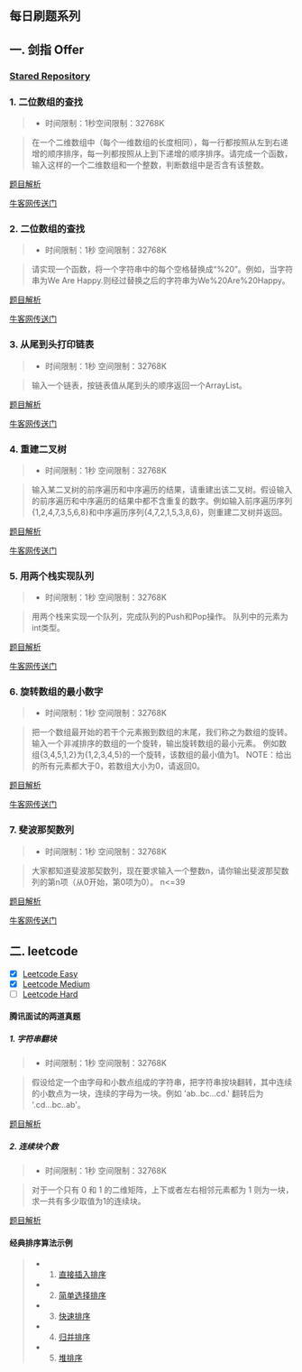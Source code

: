 ## 每日刷题系列

## 一. 剑指 Offer

### [Stared Repository](https://github.com/gatieme/CodingInterviews)

### 1. 二位数组的查找
>* 时间限制：1秒空间限制：32768K

> 在一个二维数组中（每个一维数组的长度相同），每一行都按照从左到右递增的顺序排序，每一列都按照从上到下递增的顺序排序。请完成一个函数，输入这样的一个二维数组和一个整数，判断数组中是否含有该整数。

[题目解析](https://github.com/newcaoguo/AlgorithmEmmiter/blob/master/TwoDemensionSearch.java)

[牛客网传送门](https://www.nowcoder.com/practice/abc3fe2ce8e146608e868a70efebf62e?tpId=13&tqId=11154&tPage=1&rp=1&ru=%2Fta%2Fcoding-interviews&qru=%2Fta%2Fcoding-interviews%2Fquestion-ranking)

### 2. 二位数组的查找
>* 时间限制：1秒 空间限制：32768K

> 请实现一个函数，将一个字符串中的每个空格替换成“%20”。例如，当字符串为We Are Happy.则经过替换之后的字符串为We%20Are%20Happy。

[题目解析](https://github.com/newcaoguo/AlgorithmEmmiter/blob/master/SwapWhiteSpace.java)

[牛客网传送门](https://www.nowcoder.com/practice/4060ac7e3e404ad1a894ef3e17650423?tpId=13&tqId=11155&tPage=1&rp=1&ru=/ta/coding-interviews&qru=/ta/coding-interviews/question-ranking)


### 3. 从尾到头打印链表
>* 时间限制：1秒 空间限制：32768K

> 输入一个链表，按链表值从尾到头的顺序返回一个ArrayList。

[题目解析](https://github.com/newcaoguo/AlgorithmEmmiter/blob/master/ReverseLinkedListToArrayList.java)

[牛客网传送门](https://www.nowcoder.com/practice/d0267f7f55b3412ba93bd35cfa8e8035?tpId=13&tqId=11156&rp=1&ru=/ta/coding-interviews&qru=/ta/coding-interviews/question-ranking)

### 4. 重建二叉树
>* 时间限制：1秒 空间限制：32768K

> 输入某二叉树的前序遍历和中序遍历的结果，请重建出该二叉树。假设输入的前序遍历和中序遍历的结果中都不含重复的数字。例如输入前序遍历序列{1,2,4,7,3,5,6,8}和中序遍历序列{4,7,2,1,5,3,8,6}，则重建二叉树并返回。

[题目解析](https://github.com/newcaoguo/AlgorithmEmmiter/blob/master/ReConstructBinaryTree.java)

[牛客网传送门](https://www.nowcoder.com/practice/8a19cbe657394eeaac2f6ea9b0f6fcf6?tpId=13&tqId=11157&tPage=1&rp=1&ru=/ta/coding-interviews&qru=/ta/coding-interviews/question-ranking)

### 5. 用两个栈实现队列
>* 时间限制：1秒 空间限制：32768K

> 用两个栈来实现一个队列，完成队列的Push和Pop操作。 队列中的元素为int类型。

[题目解析](https://github.com/newcaoguo/AlgorithmEmmiter/blob/master/TwoStackQueue.java)

[牛客网传送门](https://www.nowcoder.com/practice/54275ddae22f475981afa2244dd448c6?tpId=13&tqId=11158&tPage=1&rp=1&ru=/ta/coding-interviews&qru=/ta/coding-interviews/question-ranking)

### 6. 旋转数组的最小数字
>* 时间限制：1秒 空间限制：32768K

> 把一个数组最开始的若干个元素搬到数组的末尾，我们称之为数组的旋转。 输入一个非减排序的数组的一个旋转，输出旋转数组的最小元素。 例如数组{3,4,5,1,2}为{1,2,3,4,5}的一个旋转，该数组的最小值为1。 NOTE：给出的所有元素都大于0，若数组大小为0，请返回0。

[题目解析](https://github.com/newcaoguo/AlgorithmEmmiter/blob/master/MinNumberInRotateArray.java)

[牛客网传送门](https://www.nowcoder.com/practice/9f3231a991af4f55b95579b44b7a01ba?tpId=13&tqId=11159&tPage=1&rp=1&ru=/ta/coding-interviews&qru=/ta/coding-interviews/question-ranking)

### 7. 斐波那契数列
>* 时间限制：1秒 空间限制：32768K

> 大家都知道斐波那契数列，现在要求输入一个整数n，请你输出斐波那契数列的第n项（从0开始，第0项为0）。
n<=39

[题目解析](https://github.com/newcaoguo/AlgorithmEmmiter/blob/master/MinNumberInRotateArray.java)

[牛客网传送门](https://www.nowcoder.com/practice/c6c7742f5ba7442aada113136ddea0c3?tpId=13&tqId=11160&tPage=1&rp=1&ru=/ta/coding-interviews&qru=/ta/coding-interviews/question-ranking)

## 二. leetcode
- [X] [Leetcode Easy](https://leetcode.com/problemset/all/?difficulty=Easy)
- [X] [Leetcode Medium](https://leetcode.com/problemset/all/?difficulty=Medium)
- [ ] [Leetcode Hard](https://leetcode.com/problemset/all/?difficulty=Hard)

#### 腾讯面试的两道真题

##### 1. 字符串翻块
>* 时间限制：1秒 空间限制：32768K

>  假设给定一个由字母和小数点组成的字符串，把字符串按块翻转，其中连续的小数点为一块，连续的字母为一块。例如 'ab..bc...cd.' 翻转后为 '.cd...bc..ab'。

[题目解析](https://github.com/newcaoguo/AlgorithmEmmiter/blob/master/TencentQuestion1.java)

##### 2. 连续块个数
>* 时间限制：1秒 空间限制：32768K

> 对于一个只有 0 和 1 的二维矩阵，上下或者左右相邻元素都为 1 则为一块，求一共有多少取值为1的连续块。

[题目解析](https://github.com/newcaoguo/AlgorithmEmmiter/blob/master/TencentQuestion2.java)


#### 经典排序算法示例

> * 1. [直接插入排序](https://github.com/newcaoguo/AlgorithmEmmiter/blob/master/InsertSortExample.java)
> * 2. [简单选择排序](https://github.com/newcaoguo/AlgorithmEmmiter/blob/master/SimpleSelectSortExample.java)
> * 3. [快速排序](https://github.com/newcaoguo/AlgorithmEmmiter/blob/master/QuickSortExample.java)
> * 4. [归并排序](https://github.com/newcaoguo/AlgorithmEmmiter/blob/master/MergeSortExample.java)
> * 5. [堆排序](https://github.com/newcaoguo/AlgorithmEmmiter/blob/master/HeapSortExample.java)
